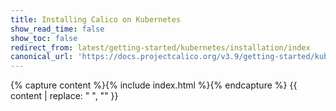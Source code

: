 ```yaml
---
title: Installing Calico on Kubernetes
show_read_time: false
show_toc: false
redirect_from: latest/getting-started/kubernetes/installation/index
canonical_url: 'https://docs.projectcalico.org/v3.9/getting-started/kubernetes/installation/index'
---
```

{% capture content %}{% include index.html %}{% endcapture %}
{{ content | replace: "    ", "" }}